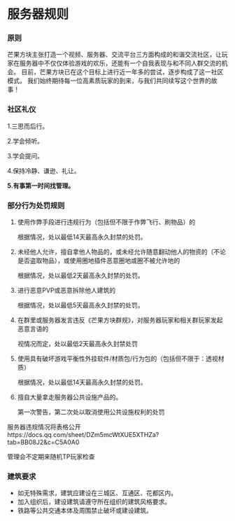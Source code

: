 # 服务器规则

### 原则

芒果方块主张打造一个视频、服务器、交流平台三方面构成的和谐交流社区，让玩家在服务器中不仅仅体验游戏的欢乐，还能有一个自我表现与和不同人群交流的机会。
目前，芒果方块已在这个目标上进行近一年多的尝试，逐步构成了这一社区模式。
我们始终期待每一位高素质玩家的到来，与我们共同续写这个世界的故事！

### 社区礼仪

1.三思而后行。

2.学会倾听。

3.学会提问。

4.保持冷静、谦逊、礼让。

 **5.有事第一时间找管理。** 


### 部分行为处罚规则

1. 使用作弊手段进行违规行为（包括但不限于作弊飞行、刷物品）的

   根据情况，处以最低14天最高永久封禁的处罚。

2. 未经他人允许，擅自拿他人物品的，或未经允许随意翻动他人的物资的（不论是否盗取物品），或使用圈地插件恶意圈地或圈不被允许地的

   根据情况，处以最低2天最高永久封禁的处罚。
   
3. 进行恶意PVP或恶意拆除他人建筑的

   根据情况，处以最低5天最高永久封禁的处罚。
   
4. 在群里或服务器发言违反《芒果方块群规》，对服务器玩家和相关群玩家发起恶意言语的

   视情况而定，处以最低2天最高永久封禁处罚

5. 使用具有破坏游戏平衡性外挂软件/材质包/行为包的（包括但不限于：透视材质）

   根据情况，处以最低14天最高永久封禁的处罚。

6. 擅自大量拿走服务器公共设施产品的。

   第一次警告，第二次处以取消使用公共设施权利的处罚
   
服务器违规情况将表格公开https://docs.qq.com/sheet/DZm5mcWtXUE5XTHZa?tab=BB08J2&c=C5A0A0

管理会不定期来随机TP玩家检查


### 建筑要求

- 如无特殊需求，建筑应建设在三城区、互通区、花都区内。
- 加入组织后，建设建筑请遵守所在组织的建筑风格要求。
- 铁路等公共交通本体及周围禁止破坏或建设建筑。
